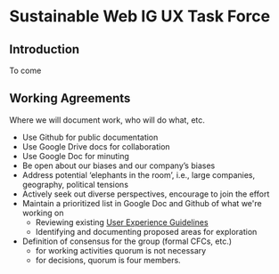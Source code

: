 # Sustainable Web IG UX Task Force

## Introduction

To come

## Working Agreements

Where we will document work, who will do what, etc.

- Use Github for public documentation
- Use Google Drive docs for collaboration
- Use Google Doc for minuting
- Be open about our biases and our company’s biases
- Address potential ‘elephants in the room’, i.e., large companies, geography, political tensions
- Actively seek out diverse perspectives, encourage to join the effort
- Maintain a prioritized list in Google Doc and Github of what we're working on
  - Reviewing existing [User Experience Guidelines](https://w3c.github.io/sustainableweb-wsg/#user-experience-design)
  - Identifying and documenting proposed areas for exploration
- Definition of consensus for the group (formal CFCs, etc.)
  - for working activities quorum is not necessary
  - for decisions, quorum is four members.
